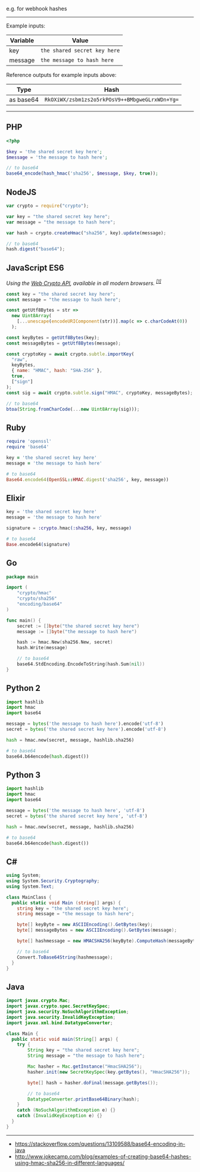 e.g. for webhook hashes

---

Example inputs:

| Variable | Value                        |
| -------- | ---------------------------- |
| key      | `the shared secret key here` |
| message  | `the message to hash here`   |

Reference outputs for example inputs above:

| Type      | Hash                                           |
| --------- | ---------------------------------------------- |
| as base64 | `RkOXiWX/zsbm1zs2o5rkPOsV9++BMbgweGLrxWDn+Yg=` |

---

## PHP

```php
<?php

$key = 'the shared secret key here';
$message = 'the message to hash here';

// to base64
base64_encode(hash_hmac('sha256', $message, $key, true));
```

## NodeJS

```js
var crypto = require("crypto");

var key = "the shared secret key here";
var message = "the message to hash here";

var hash = crypto.createHmac("sha256", key).update(message);

// to base64
hash.digest("base64");
```

## JavaScript ES6

_Using the [Web Crypto API](https://developer.mozilla.org/en-US/docs/Web/API/Web_Crypto_API), available in all modern browsers. <sup>[[1]](https://caniuse.com/#feat=cryptography)</sup>_

```js
const key = "the shared secret key here";
const message = "the message to hash here";

const getUtf8Bytes = str =>
  new Uint8Array(
    [...unescape(encodeURIComponent(str))].map(c => c.charCodeAt(0))
  );

const keyBytes = getUtf8Bytes(key);
const messageBytes = getUtf8Bytes(message);

const cryptoKey = await crypto.subtle.importKey(
  "raw",
  keyBytes,
  { name: "HMAC", hash: "SHA-256" },
  true,
  ["sign"]
);
const sig = await crypto.subtle.sign("HMAC", cryptoKey, messageBytes);

// to base64
btoa(String.fromCharCode(...new Uint8Array(sig)));
```

## Ruby

```rb
require 'openssl'
require 'base64'

key = 'the shared secret key here'
message = 'the message to hash here'

# to base64
Base64.encode64(OpenSSL::HMAC.digest('sha256', key, message))
```

## Elixir

```elixir
key = 'the shared secret key here'
message = 'the message to hash here'

signature = :crypto.hmac(:sha256, key, message)

# to base64
Base.encode64(signature)
```

## Go

```go
package main

import (
	"crypto/hmac"
	"crypto/sha256"
	"encoding/base64"
)

func main() {
	secret := []byte("the shared secret key here")
	message := []byte("the message to hash here")

	hash := hmac.New(sha256.New, secret)
	hash.Write(message)

	// to base64
	base64.StdEncoding.EncodeToString(hash.Sum(nil))
}
```

## Python 2

```py
import hashlib
import hmac
import base64

message = bytes('the message to hash here').encode('utf-8')
secret = bytes('the shared secret key here').encode('utf-8')

hash = hmac.new(secret, message, hashlib.sha256)

# to base64
base64.b64encode(hash.digest())
```

## Python 3

```py
import hashlib
import hmac
import base64

message = bytes('the message to hash here', 'utf-8')
secret = bytes('the shared secret key here', 'utf-8')

hash = hmac.new(secret, message, hashlib.sha256)

# to base64
base64.b64encode(hash.digest())
```

## C&#35;

```cs
using System;
using System.Security.Cryptography;
using System.Text;

class MainClass {
  public static void Main (string[] args) {
    string key = "the shared secret key here";
    string message = "the message to hash here";

    byte[] keyByte = new ASCIIEncoding().GetBytes(key);
    byte[] messageBytes = new ASCIIEncoding().GetBytes(message);

    byte[] hashmessage = new HMACSHA256(keyByte).ComputeHash(messageBytes);

    // to base64
    Convert.ToBase64String(hashmessage);
  }
}
```

## Java

```java
import javax.crypto.Mac;
import javax.crypto.spec.SecretKeySpec;
import java.security.NoSuchAlgorithmException;
import java.security.InvalidKeyException;
import javax.xml.bind.DatatypeConverter;

class Main {
  public static void main(String[] args) {
  	try {
	    String key = "the shared secret key here";
	    String message = "the message to hash here";

	    Mac hasher = Mac.getInstance("HmacSHA256");
	    hasher.init(new SecretKeySpec(key.getBytes(), "HmacSHA256"));

	    byte[] hash = hasher.doFinal(message.getBytes());

	    // to base64
	    DatatypeConverter.printBase64Binary(hash);
  	}
  	catch (NoSuchAlgorithmException e) {}
  	catch (InvalidKeyException e) {}
  }
}
```

---

- https://stackoverflow.com/questions/13109588/base64-encoding-in-java
- http://www.jokecamp.com/blog/examples-of-creating-base64-hashes-using-hmac-sha256-in-different-languages/
